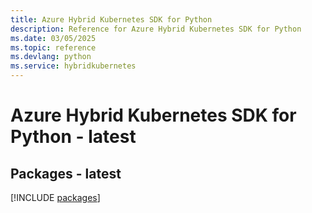 ```yaml
---
title: Azure Hybrid Kubernetes SDK for Python
description: Reference for Azure Hybrid Kubernetes SDK for Python
ms.date: 03/05/2025
ms.topic: reference
ms.devlang: python
ms.service: hybridkubernetes
---
```

# Azure Hybrid Kubernetes SDK for Python - latest
## Packages - latest
[!INCLUDE [packages](hybrid-kubernetes-index.md)]